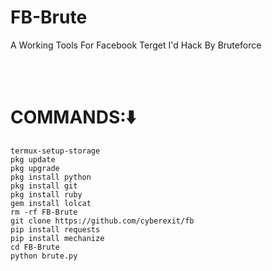 # FB-Brute
A Working Tools For Facebook Terget I'd Hack By Bruteforce

<br><br>
# COMMANDS:⬇️
```
termux-setup-storage
pkg update
pkg upgrade
pkg install python
pkg install git
pkg install ruby
gem install lolcat
rm -rf FB-Brute
git clone https://github.com/cyberexit/fb
pip install requests
pip install mechanize
cd FB-Brute
python brute.py
```
